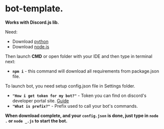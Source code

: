 # bot-template.

**Works with Discord.js lib.**

Need:

- Download [python](https://www.python.org/downloads/)
- Download [node.js](https://nodejs.org/en/download/)

Then launch **CMD** or open folder with your IDE and then type in terminal next:

- **`npm i`** - this command will download all requirements from package.json file.

To launch bot, you need setup config.json file in Settings folder.

- **`"How i get token for my bot?"`** - Token you can find on discord's developer portal site. [Guide](https://www.writebots.com/discord-bot-token/)
- **`"What is prefix?"`** - Prefix used to call your bot's commands.

**When download complete, and your `config.json` is done, just type in `node .` or `node _.js` to start the bot.**
